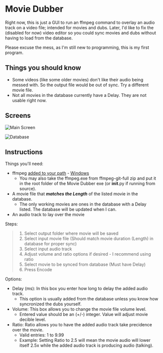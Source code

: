# Movie Dubber
Right now, this is just a GUI to run an ffmpeg command to overlay an audio track on a video file; intended for movies and dubs. Later, I'd like to fix the (disabled for now) video editor so you could sync movies and dubs without having to load from the database. 

Please excuse the mess, as I'm still new to programming, this is my first program.

## Things you should know
- Some videos (like some older movies) don't like their audio being messed with. So the output file would be out of sync. Try a different movie file.
- Not all movies in the database currently have a Delay. They are not usable right now.

## Screens
![Main Screen](https://github.com/f09f9095/Movie-Dubber/blob/main/etc/Main%20Screen.png?raw=true)

![Database](https://github.com/f09f9095/Movie-Dubber/blob/main/etc/Database.png?raw=true)

## Instructions
Things you'll need:
- ffmpeg [added to your path](https://www.youtube.com/watch?v=3z9rUl9r2oA) - [Windows](https://www.gyan.dev/ffmpeg/builds/ffmpeg-git-full.7z)
  - You may also take the ffmpeg.exe from ffmpeg-git-full zip and put it in the root folder of the Movie Dubber exe (or __init__.py if running from source).
- A movie file that **_matches the Length_** of the listed movie in the database.
  - The only working movies are ones in the database with a Delay listed. The database will be updated when I can.
- An audio track to lay over the movie

Steps:
>1. Select output folder where movie will be saved
>2. Select input movie file (Should match movie duration (Length) in database for proper sync)
>3. Select input audio track
>4. Adjust volume and ratio options if desired - I recommend using ratio
>5. Select movie to be synced from database (Must have Delay)
>6. Press Encode

Options:
- Delay (ms): In this box you enter how long to delay the added audio track.
  - This option is usually added from the database unless you know how syncronized the dubs yourself.
- Volume: This box allows you to change the movie file volume level.
  - Entered value should be an (+/-) integer. Value will adjust movie decible level.
- Ratio: Ratio allows you to have the added audio track take precidence over the movie.
  - Valid entries: 1 to 9.99
  - Example: Setting Ratio to 2.5 will mean the movie audio will lower itself 2.5x while the added audio track is producing audio (talking).

